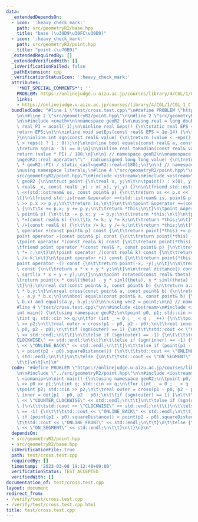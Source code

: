 ```yaml
---
data:
  _extendedDependsOn:
  - icon: ':heavy_check_mark:'
    path: src/geometryR2/base.hpp
    title: "base (\u30D9\u30FC\u30B9)"
  - icon: ':heavy_check_mark:'
    path: src/geometryR2/point.hpp
    title: "point (\u70B9)"
  _extendedRequiredBy: []
  _extendedVerifiedWith: []
  _isVerificationFailed: false
  _pathExtension: cpp
  _verificationStatusIcon: ':heavy_check_mark:'
  attributes:
    '*NOT_SPECIAL_COMMENTS*': ''
    PROBLEM: https://onlinejudge.u-aizu.ac.jp/courses/library/4/CGL/1/CGL_1_C
    links:
    - https://onlinejudge.u-aizu.ac.jp/courses/library/4/CGL/1/CGL_1_C
  bundledCode: "#line 1 \"test/cross.test.cpp\"\n#define PROBLEM \"https://onlinejudge.u-aizu.ac.jp/courses/library/4/CGL/1/CGL_1_C\"\
    \n\n#line 2 \"src/geometryR2/point.hpp\"\n\n#line 2 \"src/geometryR2/base.hpp\"\
    \n\n#include <cmath>\n\nnamespace geoR2 {\n\nusing real = long double;\n\nconst\
    \ real PI = acosl(-1);\n\ninline real &eps() {\n\tstatic real EPS = 1e-14;\n\t\
    return EPS;\n}\n\ninline void setEps(const real& EPS = 1e-14) {\n\teps() = EPS;\n\
    }\n\ninline int sgn(const real& value) {\n\treturn (value < -eps() ? -1 : (value\
    \ > +eps() ? 1 : 0));\n}\n\ninline bool equals(const real& a, const real& b) {\n\
    \treturn sgn(a - b) == 0;\n}\n\ninline real toRadian(const real& value) {\n\t\
    return (value * PI) / 180;\n}\n\n} // namespace geoR2\n\nnamespace literals {\n\
    \ngeoR2::real operator\"\" _rad(unsigned long long value) {\n\treturn (static_cast<geoR2::real>(value)\
    \ * geoR2::PI) / static_cast<geoR2::real>(180);\n}\n\n} // namespace literals\n\
    \nusing namespace literals;\n#line 4 \"src/geometryR2/point.hpp\"\n\n#line 6 \"\
    src/geometryR2/point.hpp\"\n#include <istream>\n#include <ostream>\n\nnamespace\
    \ geoR2 {\n\nstruct point {\n\treal x, y;\n\t\n\tpoint() : x(0), y(0) {}\n\tpoint(const\
    \ real& _x, const real& _y) : x(_x), y(_y) {}\n\n\tfriend std::ostream &operator\
    \ <<(std::ostream& os, const point& p) {\n\t\treturn os << p.x << ' ' << p.y;\n\
    \t}\n\tfriend std::istream &operator >>(std::istream& is, point& p) {\n\t\tis\
    \ >> p.x >> p.y;\n\t\treturn is;\n\t}\n\t\n\tpoint &operator +=(const point& p)\
    \ {\n\t\tx += p.x; y += p.y;\n\t\treturn *this;\n\t}\n\tpoint &operator -=(const\
    \ point& p) {\n\t\tx -= p.x; y -= p.y;\n\t\treturn *this;\n\t}\n\tpoint &operator\
    \ *=(const real& k) {\n\t\tx *= k; y *= k;\n\t\treturn *this;\n\t}\n\tpoint &operator\
    \ /=(const real& k) {\n\t\tx /= k; y /= k;\n\t\treturn *this;\n\t}\n\n\tpoint\
    \ operator +(const point& p) const {\n\t\treturn point(*this) += p;\t\n\t}\n\t\
    point operator -(const point& p) const {\n\t\treturn point(*this) -= p;\n\t}\n\
    \tpoint operator *(const real& k) const {\n\t\treturn point(*this) *= k;\n\t}\n\
    \tfriend point operator *(const real& r, const point& p) {\n\t\treturn point(p)\
    \ *= r;\n\t}\n\tpoint operator /(const real& k) const {\n\t\treturn point(*this)\
    \ /= k;\n\t}\n\tpoint operator +() const {\n\t\treturn point(*this);\n\t}\n\t\
    point operator -() const {\n\t\treturn point(-x, -y);\n\t}\n\n\treal squareDistance()\
    \ const {\n\t\treturn x * x + y * y;\n\t}\n\n\treal distance() const {\n\t\treturn\
    \ sqrtl(x * x + y + y);\n\t}\n\n\tpoint rotated(const real& theta) const {\n\t\
    \treturn point(x * cosl(theta) - y * sinl(theta), x * sinl(theta) + y * cosl(theta));\n\
    \t}\n};\n\nreal dot(const point& a, const point& b) {\n\treturn a.x * b.x + a.y\
    \ * b.y;\n}\n\nreal cross(const point& a, const point& b) {\n\treturn a.x * b.y\
    \ - a.y * b.x;\n}\n\nbool equals(const point& a, const point& b) {\n\treturn equals(a.x,\
    \ b.x) and equals(a.y, b.y);\n}\n\nusing vec2 = point;\n\n} // namespace geoR2\n\
    #line 4 \"test/cross.test.cpp\"\n\n#include <iostream>\n#include <iomanip>\n\n\
    int main() {\n\tusing namespace geoR2;\n\tpoint p0, p1; std::cin >> p0 >> p1;\n\
    \tint q; std::cin >> q;\n\tfor (int _ = 0 ; _ < q ; _++) {\n\t\tpoint p2; std::cin\
    \ >> p2;\n\t\treal outer = cross(p1 - p0, p2 - p0);\n\t\treal inner = dot(p1 -\
    \ p0, p2 - p0);\n\t\tif (sgn(outer) == 1) {\n\t\t\tstd::cout << \"COUNTER_CLOCKWISE\"\
    \ << std::endl;\n\t\t}\n\t\telse if (sgn(outer) == -1) {\n\t\t\tstd::cout << \"\
    CLOCKWISE\" << std::endl;\n\t\t}\n\t\telse if (sgn(inner) == -1) {\n\t\t\tstd::cout\
    \ << \"ONLINE_BACK\" << std::endl;\n\t\t}\n\t\telse if (point(p1 - p0).squareDistance()\
    \ < point(p2 - p0).squareDistance()) {\n\t\t\tstd::cout << \"ONLINE_FRONT\" <<\
    \ std::endl;\n\t\t}\n\t\telse {\n\t\t\tstd::cout << \"ON_SEGMENT\" << std::endl;\n\
    \t\t}\n\t}\n}\n"
  code: "#define PROBLEM \"https://onlinejudge.u-aizu.ac.jp/courses/library/4/CGL/1/CGL_1_C\"\
    \n\n#include \"../src/geometryR2/point.hpp\"\n\n#include <iostream>\n#include\
    \ <iomanip>\n\nint main() {\n\tusing namespace geoR2;\n\tpoint p0, p1; std::cin\
    \ >> p0 >> p1;\n\tint q; std::cin >> q;\n\tfor (int _ = 0 ; _ < q ; _++) {\n\t\
    \tpoint p2; std::cin >> p2;\n\t\treal outer = cross(p1 - p0, p2 - p0);\n\t\treal\
    \ inner = dot(p1 - p0, p2 - p0);\n\t\tif (sgn(outer) == 1) {\n\t\t\tstd::cout\
    \ << \"COUNTER_CLOCKWISE\" << std::endl;\n\t\t}\n\t\telse if (sgn(outer) == -1)\
    \ {\n\t\t\tstd::cout << \"CLOCKWISE\" << std::endl;\n\t\t}\n\t\telse if (sgn(inner)\
    \ == -1) {\n\t\t\tstd::cout << \"ONLINE_BACK\" << std::endl;\n\t\t}\n\t\telse\
    \ if (point(p1 - p0).squareDistance() < point(p2 - p0).squareDistance()) {\n\t\
    \t\tstd::cout << \"ONLINE_FRONT\" << std::endl;\n\t\t}\n\t\telse {\n\t\t\tstd::cout\
    \ << \"ON_SEGMENT\" << std::endl;\n\t\t}\n\t}\n}\n"
  dependsOn:
  - src/geometryR2/point.hpp
  - src/geometryR2/base.hpp
  isVerificationFile: true
  path: test/cross.test.cpp
  requiredBy: []
  timestamp: '2023-03-08 19:12:48+09:00'
  verificationStatus: TEST_ACCEPTED
  verifiedWith: []
documentation_of: test/cross.test.cpp
layout: document
redirect_from:
- /verify/test/cross.test.cpp
- /verify/test/cross.test.cpp.html
title: test/cross.test.cpp
---
```

